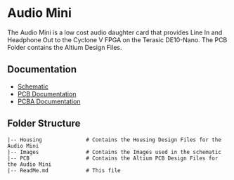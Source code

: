 # Audio Mini
The Audio Mini is a low cost audio daughter card that provides Line In and Headphone Out to the Cyclone V FPGA on the Terasic DE10-Nano. The PCB Folder contains the Altium Design Files.

## Documentation
 - [Schematic](https://fpga-open-speech-tools-hardware.s3-us-west-2.amazonaws.com/Audio-Mini/Audio+Mini+1P1+Schematic.PDF)
 - [PCB Documentation](https://fpga-open-speech-tools-hardware.s3-us-west-2.amazonaws.com/Audio-Mini/Audio+Mini+1P1+PCB+Documentation.PDF)
 - [PCBA Documentation](https://fpga-open-speech-tools-hardware.s3-us-west-2.amazonaws.com/Audio-Mini/Audio+Mini+1P1+PCBA+Documentation.PDF)

## Folder Structure
    |-- Housing              # Contains the Housing Design Files for the Audio Mini
    |-- Images               # Contains the Images used in the schematic
    |-- PCB                  # Contains the Altium PCB Design Files for the Audio Mini
    |-- ReadMe.md            # This file